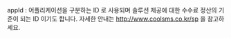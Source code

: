 appId
: 어플리케이션을 구분하는 ID 로 사용되며 솔루션 제공에 대한 수수료 정산의 기준이 되는 ID 이기도 합니다. 자세한 안내는 http://www.coolsms.co.kr/sp 을 참고하세요.

